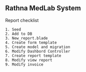 ## Rathna MedLab System

Report checklist
    
    1. Seed
    2. Add to DB
    3. New_report.blade
    4. Create form template
    5. Create model and migration
    6. Modify Dashbord Controller
    7. Create report template
    8. Modify view report
    9. Modify invoice
    